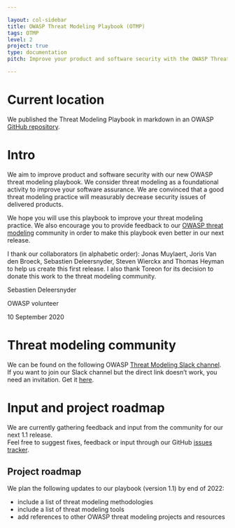 ```yaml
---

layout: col-sidebar
title: OWASP Threat Modeling Playbook (OTMP)
tags: OTMP
level: 2
project: true
type: documentation
pitch: Improve your product and software security with the OWASP Threat Modeling Playbook (OTMP)

---
```

# Current location

We published the Threat Modeling Playbook in markdown in an OWASP [GitHub repository](https://github.com/OWASP/threat-modeling-playbook).

# Intro
We aim to improve product and software security with our new OWASP threat modeling playbook. We consider threat modeling as a foundational activity to improve your software assurance. We are convinced that a good threat modeling practice will measurably decrease security issues of delivered products.

We hope you will use this playbook to improve your threat modeling practice. We also encourage you to provide feedback to our [OWASP threat modeling](https://owasp.org/www-community/Threat_Modeling) community in order to make this playbook even better in our next release.

I thank our collaborators (in alphabetic order): Jonas Muylaert, Joris Van den Broeck, Sebastien Deleersnyder, Steven Wierckx and Thomas Heyman to help us create this first release. I also thank Toreon for its decision to donate this work to the threat modeling community.

Sebastien Deleersnyder

OWASP volunteer

10 September 2020

# Threat modeling community

We can be found on the following OWASP [Threat Modeling Slack channel](https://owasp.slack.com/archives/C1CS3C6AF).<br>
If you want to join our Slack channel but the direct link doesn’t work, you need an invitation. Get it [here](https://owasp-slack.herokuapp.com/).

# Input and project roadmap

We are currently gathering feedback and input from the community for our next 1.1 release.<br>
Feel free to suggest fixes, feedback or input through our GitHub [issues tracker](https://github.com/OWASP/threat-modeling-playbook/issues).<br>

## Project roadmap

We plan the following updates to our playbook (version 1.1) by end of 2022:
* include a list of threat modeling methodologies
* include a list of threat modeling tools
* add references to other OWASP threat modeling projects and resources




